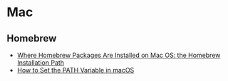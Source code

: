 # Mac

## Homebrew

- [Where Homebrew Packages Are Installed on Mac OS: the Homebrew Installation Path
  ](https://osxdaily.com/2018/07/05/where-homebrew-packages-installed-location-mac/)
- [How to Set the PATH Variable in macOS
  ](https://techpp.com/2021/09/08/set-path-variable-in-macos-guide/#Setting_the_PATH_Variable_Temporarily)
